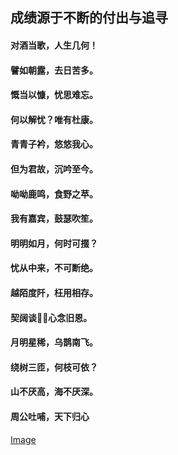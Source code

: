 ## 成绩源于不断的付出与追寻

#### 对酒当歌，人生几何！
#### 譬如朝露，去日苦多。
#### 慨当以慷，忧思难忘。
#### 何以解忧？唯有杜康。
#### 青青子衿，悠悠我心。
#### 但为君故，沉吟至今。
#### 呦呦鹿鸣，食野之苹。
#### 我有嘉宾，鼓瑟吹笙。
#### 明明如月，何时可掇？
#### 忧从中来，不可断绝。
#### 越陌度阡，枉用相存。
#### 契阔谈，心念旧恩。
#### 月明星稀，乌鹊南飞。
#### 绕树三匝，何枝可依？
#### 山不厌高，海不厌深。
#### 周公吐哺，天下归心


[Image](http://image.baidu.com/search/detail?ct=503316480&z=&tn=baiduimagedetail&ipn=d&word=%E5%88%98%E4%BA%A6%E8%8F%B2&step_word=&ie=utf-8&in=&cl=2&lm=-1&st=-1&cs=2979174882,2952339999&os=562860478,416421682&pn=0&rn=1&di=27123540650&ln=3892&fr=&fmq=1499429926987_R&ic=0&s=undefined&se=&sme=&tab=0&width=&height=&face=undefined&is=0,0&istype=2&ist=&jit=&bdtype=11&pi=0&gsm=0&objurl=http%3A%2F%2Fwww.5djiaren.com%2Fuploads%2F2017-06%2F02-162701_43.jpg&rpstart=0&rpnum=0&adpicid=0)
